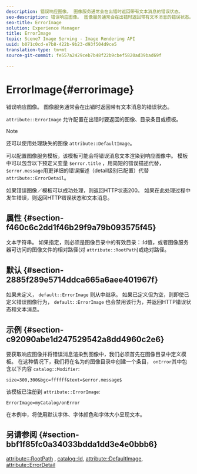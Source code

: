 ```yaml
---
description: 错误响应图像。 图像服务通常会在出错时返回带有文本消息的错误状态。
seo-description: 错误响应图像。 图像服务通常会在出错时返回带有文本消息的错误状态。
seo-title: ErrorImage
solution: Experience Manager
title: ErrorImage
topic: Scene7 Image Serving - Image Rendering API
uuid: b071c0cd-e7b8-422b-9b23-d93f504d9ce5
translation-type: tm+mt
source-git-commit: fe557a2429ceb7b48f22b9cbef5820ad39bad69f

---
```



# ErrorImage{#errorimage}

错误响应图像。 图像服务通常会在出错时返回带有文本消息的错误状态。

`attribute::ErrorImage` 允许配置在出错时要返回的图像、目录条目或模板。

>[!NOTE]
>
>还可以使用处理缺失的图像 `attribute::DefaultImage`。

可以配置图像服务模板，该模板可能会将错误消息文本渲染到响应图像中。 模板中可以包含以下预定义变量 `$error.title` ，用简短的错误描述代替， `$error.message`用更详细的错误描述（detail级别已配置）代替 `attribute::ErrorDetail`。

如果错误图像／模板可以成功处理，则返回HTTP状态200。 如果在此处理过程中发生错误，则返回HTTP错误状态和文本消息。

## 属性 {#section-f460c6c2dd1f46b29f9a79b093575f45}

文本字符串。 如果指定，则必须是图像目录中的有效目录：:Id值，或者图像服务器可访问的图像文件的相对路径(对 `attribute::RootPath`)或绝对路径。

## 默认 {#section-2885f289e5714ddca665a6aee401967f}

如果未定义， `default::ErrorImage` 则从中继承。 如果已定义但为空，则即使已定义错误图像行为， `default::ErrorImage` 也会禁用该行为，并返回HTTP错误状态和文本消息。

## 示例 {#section-c92090abe1d247529542a8dd4960c2e6}

要获取响应图像并将错误消息渲染到图像中，我们必须首先在图像目录中定义模板。 在这种情况下，我们将在名为的图像目录中创建一个条目， `onError`其中包含以下内容 `catalog::Modifier`:

`size=300,300&bgc=ffffff&text=$error.message$`

该模板已注册到 `attribute::ErrorImage`:

`ErrorImage=myCatalog/onError`

在本例中，将使用默认字体、字体颜色和字体大小呈现文本。

## 另请参阅 {#section-bbf1f85fc0a34033bdda1dd3e4e0bbb6}

[attribute:::RootPath](../../../../../is-api/image-catalog/image-serving-api-ref/c-image-catalog-reference/c-attributes-reference/r-rootpath.md#reference-17d57e5967be403b8408fa7214017494) , [catalog::Id](/help/aem-is-ir-api/is-api/image-catalog/image-serving-api-ref/c-image-catalog-reference/c-image-svg-data-reference/c-image-data-reference/r-id-cat.md), [attribute::DefaultImage](../../../../../is-api/image-catalog/image-serving-api-ref/c-image-catalog-reference/c-attributes-reference/r-is-cat-defaultimage.md#reference-8e9900e129f54ed68462a3c2fc3bc433), [attribute::ErrorDetail](../../../../../is-api/image-catalog/image-serving-api-ref/c-image-catalog-reference/c-attributes-reference/r-errordetail.md#reference-4987c8cddcba4c88960170e49cafc561)
